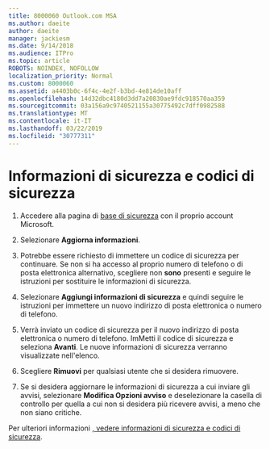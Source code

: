 ```yaml
---
title: 8000060 Outlook.com MSA
ms.author: daeite
author: daeite
manager: jackiesm
ms.date: 9/14/2018
ms.audience: ITPro
ms.topic: article
ROBOTS: NOINDEX, NOFOLLOW
localization_priority: Normal
ms.custom: 8000060
ms.assetid: a4403b0c-6f4c-4e2f-b3bd-4e814de10aff
ms.openlocfilehash: 14d32dbc4180d3dd7a20830ae9fdc918570aa359
ms.sourcegitcommit: 03a156a9c9740521155a30775492c7dff0982588
ms.translationtype: MT
ms.contentlocale: it-IT
ms.lasthandoff: 03/22/2019
ms.locfileid: "30777311"
---
```

# <a name="security-info-and-security-codes"></a>Informazioni di sicurezza e codici di sicurezza

1. Accedere alla pagina di [base di sicurezza](https://account.microsoft.com/security) con il proprio account Microsoft. 
    
2. Selezionare **Aggiorna informazioni**. 
    
3. Potrebbe essere richiesto di immettere un codice di sicurezza per continuare. Se non si ha accesso al proprio numero di telefono o di posta elettronica alternativo, scegliere non **sono** presenti e seguire le istruzioni per sostituire le informazioni di sicurezza. 
    
4. Selezionare **Aggiungi informazioni di sicurezza** e quindi seguire le istruzioni per immettere un nuovo indirizzo di posta elettronica o numero di telefono. 
    
5. Verrà inviato un codice di sicurezza per il nuovo indirizzo di posta elettronica o numero di telefono. ImMetti il codice di sicurezza e seleziona **Avanti**. Le nuove informazioni di sicurezza verranno visualizzate nell'elenco. 
    
6. Scegliere **Rimuovi** per qualsiasi utente che si desidera rimuovere. 
    
7. Se si desidera aggiornare le informazioni di sicurezza a cui inviare gli avvisi, selezionare **Modifica Opzioni avviso** e deselezionare la casella di controllo per quella a cui non si desidera più ricevere avvisi, a meno che non siano critiche. 
    
Per ulteriori informazioni [, vedere informazioni di sicurezza e codici di sicurezza](https://support.microsoft.com/help/12428/).
  


